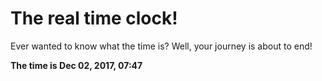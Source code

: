 # The real time clock!

Ever wanted to know what the time is? Well, your journey is about to end!

**The time is Dec 02, 2017, 07:47**